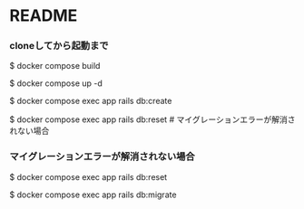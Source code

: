 # README

### cloneしてから起動まで

$ docker compose build

$ docker compose up -d

$ docker compose exec app rails db:create

$ docker compose exec app rails db:reset # マイグレーションエラーが解消されない場合
### マイグレーションエラーが解消されない場合
$ docker compose exec app rails db:reset

$ docker compose exec app rails db:migrate
